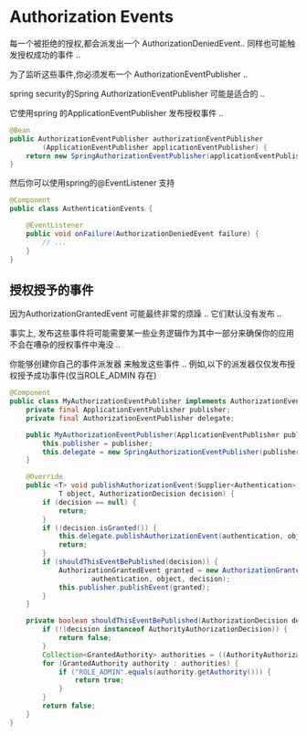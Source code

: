 # Authorization Events
每一个被拒绝的授权,都会派发出一个 AuthorizationDeniedEvent.. 同样也可能触发授权成功的事件 ..

为了监听这些事件,你必须发布一个 AuthorizationEventPublisher ..

spring security的Spring AuthorizationEventPublisher  可能是适合的 ..

它使用spring 的ApplicationEventPublisher 发布授权事件 ..
```java
@Bean
public AuthorizationEventPublisher authorizationEventPublisher
        (ApplicationEventPublisher applicationEventPublisher) {
    return new SpringAuthorizationEventPublisher(applicationEventPublisher);
}
```
然后你可以使用spring的@EventListener 支持
```java
@Component
public class AuthenticationEvents {

    @EventListener
    public void onFailure(AuthorizationDeniedEvent failure) {
		// ...
    }
}
```
## 授权授予的事件
因为AuthorizationGrantedEvent 可能最终非常的烦躁 .. 它们默认没有发布 ..

事实上, 发布这些事件将可能需要某一些业务逻辑作为其中一部分来确保你的应用不会在嘈杂的授权事件中淹没 ..

你能够创建你自己的事件派发器 来触发这些事件 .. 例如,以下的派发器仅仅发布授权授予成功事件(仅当ROLE_ADMIN 存在)
```java
@Component
public class MyAuthorizationEventPublisher implements AuthorizationEventPublisher {
    private final ApplicationEventPublisher publisher;
    private final AuthorizationEventPublisher delegate;

    public MyAuthorizationEventPublisher(ApplicationEventPublisher publisher) {
        this.publisher = publisher;
        this.delegate = new SpringAuthorizationEventPublisher(publisher);
    }

    @Override
    public <T> void publishAuthorizationEvent(Supplier<Authentication> authentication,
            T object, AuthorizationDecision decision) {
        if (decision == null) {
            return;
        }
        if (!decision.isGranted()) {
            this.delegate.publishAuthorizationEvent(authentication, object, decision);
            return;
        }
        if (shouldThisEventBePublished(decision)) {
            AuthorizationGrantedEvent granted = new AuthorizationGrantedEvent(
                    authentication, object, decision);
            this.publisher.publishEvent(granted);
        }
    }

    private boolean shouldThisEventBePublished(AuthorizationDecision decision) {
        if (!(decision instanceof AuthorityAuthorizationDecision)) {
            return false;
        }
        Collection<GrantedAuthority> authorities = ((AuthorityAuthorizationDecision) decision).getAuthorities();
        for (GrantedAuthority authority : authorities) {
            if ("ROLE_ADMIN".equals(authority.getAuthority())) {
                return true;
            }
        }
        return false;
    }
}
```